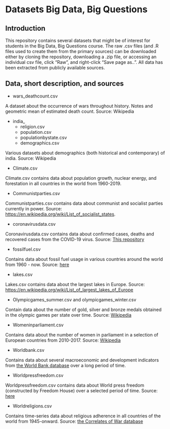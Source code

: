 Datasets Big Data, Big Questions
================

## Introduction

This repository contains several datasets that might be of interest for
students in the Big Data, Big Questions course. The raw .csv files (and
.R files used to create them from the primary sources) can be downloaded
either by cloning the repository, downloading a .zip file, or accessing
an individual csv file, click “Raw”, and right-click “Save page as..”.
All data has been extracted from publicly available sources.

## Data, short description, and sources

- wars_deathcount.csv

A dataset about the occurrence of wars throughout history. Notes and geometric mean of estimated death count. Source: Wikipedia

  - india_
      - religion.csv
      - population.csv
      - populationbystate.csv
      - demographics.csv
      

Various datasets about demographics (both historical and contemporary) of india. Source: Wikipedia

  - Climate.csv

Climate.csv contains data about population growth, nuclear energy, and
forestation in all countries in the world from 1960-2019.

  - Communistparties.csv

Communistparties.csv contains data about communist and socialist parties
currently in power. Source:
<https://en.wikipedia.org/wiki/List_of_socialist_states>.

  - coronavirusdata.csv

Coronavirusdata.csv contains data about confirmed cases, deaths and
recovered cases from the COVID-19 virus. Source: [This
repository](https://github.com/CSSEGISandData/COVID-19)

  - fossilfuel.csv

Contains data about fossil fuel usage in various countries around the
world from 1960 - now. Source:
[here](http://data.worldbank.org/indicator/EG.USE.COMM.FO.ZS/countries)

  - lakes.csv

Lakes.csv contains data about the largest lakes in Europe. Source:
<https://en.wikipedia.org/wiki/List_of_largest_lakes_of_Europe>

  - Olympicgames\_summer.csv and olympicgames\_winter.csv

Contain data about the number of gold, silver and bronze medals obtained
in the olympic games per state over time. Source:
[Wikipedia](https://en.wikipedia.org/wiki/All-time_Olympic_Games_medal_table)

  - Womeninparliament.csv

Contains data about the number of women in parliament in a selection of
European countries from 2010-2017. Source:
[Wikipedia](https://en.wikipedia.org/wiki/European_countries_by_percentage_of_women_in_national_parliaments)

  - Worldbank.csv

Contains data about several macroeconomic and development indicators
from [the World Bank database](https://data.worldbank.org/) over a long
period of time.

  - Worldpressfreedom.csv

Worldpressfreedom.csv contains data about World press freedom
(constructed by Freedom House) over a selected period of time. Source:
[here](https://en.wikipedia.org/wiki/Press_Freedom_Index#Worldwide_Press_Freedom_Index)

  - Worldreligions.csv

Contains time-series data about religious adherence in all countries of
the world from 1945-onward. Source: [the Correlates of War
database](https://correlatesofwar.org/data-sets/world-religion-data)
